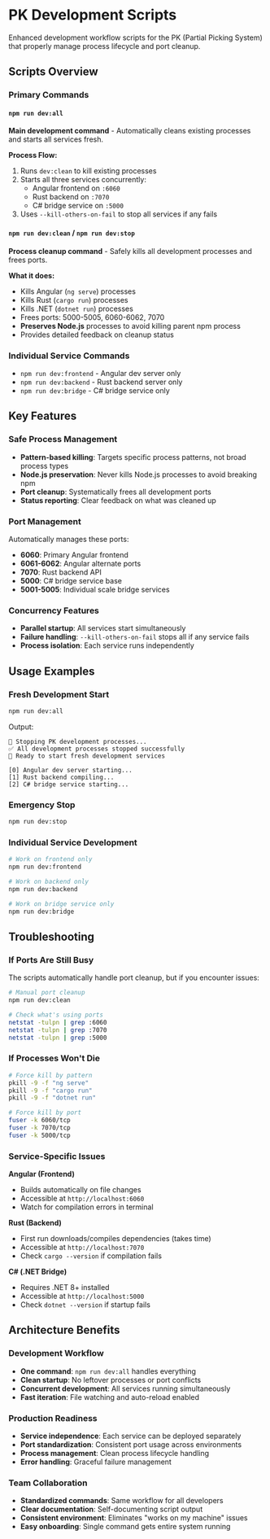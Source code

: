 # PK Development Scripts

Enhanced development workflow scripts for the PK (Partial Picking System) that properly manage process lifecycle and port cleanup.

## Scripts Overview

### Primary Commands

#### `npm run dev:all`
**Main development command** - Automatically cleans existing processes and starts all services fresh.

**Process Flow:**
1. Runs `dev:clean` to kill existing processes
2. Starts all three services concurrently:
   - Angular frontend on `:6060`
   - Rust backend on `:7070`
   - C# bridge service on `:5000`
3. Uses `--kill-others-on-fail` to stop all services if any fails

#### `npm run dev:clean` / `npm run dev:stop`
**Process cleanup command** - Safely kills all development processes and frees ports.

**What it does:**
- Kills Angular (`ng serve`) processes
- Kills Rust (`cargo run`) processes
- Kills .NET (`dotnet run`) processes
- Frees ports: 5000-5005, 6060-6062, 7070
- **Preserves Node.js** processes to avoid killing parent npm process
- Provides detailed feedback on cleanup status

### Individual Service Commands

- `npm run dev:frontend` - Angular dev server only
- `npm run dev:backend` - Rust backend server only
- `npm run dev:bridge` - C# bridge service only

## Key Features

### Safe Process Management
- **Pattern-based killing**: Targets specific process patterns, not broad process types
- **Node.js preservation**: Never kills Node.js processes to avoid breaking npm
- **Port cleanup**: Systematically frees all development ports
- **Status reporting**: Clear feedback on what was cleaned up

### Port Management
Automatically manages these ports:
- **6060**: Primary Angular frontend
- **6061-6062**: Angular alternate ports
- **7070**: Rust backend API
- **5000**: C# bridge service base
- **5001-5005**: Individual scale bridge services

### Concurrency Features
- **Parallel startup**: All services start simultaneously
- **Failure handling**: `--kill-others-on-fail` stops all if any service fails
- **Process isolation**: Each service runs independently

## Usage Examples

### Fresh Development Start
```bash
npm run dev:all
```
Output:
```
🔄 Stopping PK development processes...
✅ All development processes stopped successfully
🚀 Ready to start fresh development services

[0] Angular dev server starting...
[1] Rust backend compiling...
[2] C# bridge service starting...
```

### Emergency Stop
```bash
npm run dev:stop
```

### Individual Service Development
```bash
# Work on frontend only
npm run dev:frontend

# Work on backend only
npm run dev:backend

# Work on bridge service only
npm run dev:bridge
```

## Troubleshooting

### If Ports Are Still Busy
The scripts automatically handle port cleanup, but if you encounter issues:

```bash
# Manual port cleanup
npm run dev:clean

# Check what's using ports
netstat -tulpn | grep :6060
netstat -tulpn | grep :7070
netstat -tulpn | grep :5000
```

### If Processes Won't Die
```bash
# Force kill by pattern
pkill -9 -f "ng serve"
pkill -9 -f "cargo run"
pkill -9 -f "dotnet run"

# Force kill by port
fuser -k 6060/tcp
fuser -k 7070/tcp
fuser -k 5000/tcp
```

### Service-Specific Issues

**Angular (Frontend)**
- Builds automatically on file changes
- Accessible at `http://localhost:6060`
- Watch for compilation errors in terminal

**Rust (Backend)**
- First run downloads/compiles dependencies (takes time)
- Accessible at `http://localhost:7070`
- Check `cargo --version` if compilation fails

**C# (.NET Bridge)**
- Requires .NET 8+ installed
- Accessible at `http://localhost:5000`
- Check `dotnet --version` if startup fails

## Architecture Benefits

### Development Workflow
- **One command**: `npm run dev:all` handles everything
- **Clean startup**: No leftover processes or port conflicts
- **Concurrent development**: All services running simultaneously
- **Fast iteration**: File watching and auto-reload enabled

### Production Readiness
- **Service independence**: Each service can be deployed separately
- **Port standardization**: Consistent port usage across environments
- **Process management**: Clean process lifecycle handling
- **Error handling**: Graceful failure management

### Team Collaboration
- **Standardized commands**: Same workflow for all developers
- **Clear documentation**: Self-documenting script output
- **Consistent environment**: Eliminates "works on my machine" issues
- **Easy onboarding**: Single command gets entire system running